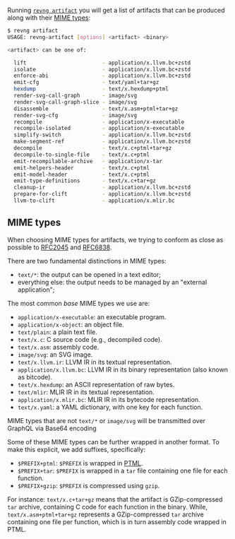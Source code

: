 Running [`revng artifact`](cli/revng-artifact.md) you will get a list of artifacts that can be produced along with their [MIME types](https://en.wikipedia.org/wiki/Media_type):

```bash
$ revng artifact
USAGE: revng-artifact [options] <artifact> <binary>

<artifact> can be one of:

  lift                        - application/x.llvm.bc+zstd
  isolate                     - application/x.llvm.bc+zstd
  enforce-abi                 - application/x.llvm.bc+zstd
  emit-cfg                    - text/yaml+tar+gz
  hexdump                     - text/x.hexdump+ptml
  render-svg-call-graph       - image/svg
  render-svg-call-graph-slice - image/svg
  disassemble                 - text/x.asm+ptml+tar+gz
  render-svg-cfg              - image/svg
  recompile                   - application/x-executable
  recompile-isolated          - application/x-executable
  simplify-switch             - application/x.llvm.bc+zstd
  make-segment-ref            - application/x.llvm.bc+zstd
  decompile                   - text/x.c+ptml+tar+gz
  decompile-to-single-file    - text/x.c+ptml
  emit-recompilable-archive   - application/x-tar
  emit-helpers-header         - text/x.c+ptml
  emit-model-header           - text/x.c+ptml
  emit-type-definitions       - text/x.c+tar+gz
  cleanup-ir                  - application/x.llvm.bc+zstd
  prepare-for-clift           - application/x.llvm.bc+zstd
  llvm-to-clift               - application/x.mlir.bc
```

## MIME types

When choosing MIME types for artifacts, we trying to conform as close as possible to [RFC2045](https://datatracker.ietf.org/doc/html/rfc2045) and [RFC6838](https://www.rfc-editor.org/rfc/rfc6838).

There are two fundamental distinctions in MIME types:

* `text/*`: the output can be opened in a text editor;
* everything else: the output needs to be managed by an "external application";

The most common *base* MIME types we use are:

* `application/x-executable`: an executable program.
* `application/x-object`: an object file.
* `text/plain`: a plain text file.
* `text/x.c`: C source code (e.g., decompiled code).
* `text/x.asm`: assembly code.
* `image/svg`: an SVG image.
* `text/x.llvm.ir`: LLVM IR in its textual representation.
* `application/x.llvm.bc`: LLVM IR in its binary representation (also known as bitcode).
* `text/x.hexdump`: an ASCII representation of raw bytes.
* `text/mlir`: MLIR IR in its textual representation.
* `application/x.mlir.bc`: MLIR IR in its bytecode representation.
* `text/x.yaml`: a YAML dictionary, with one key for each function.

MIME types that are not `text/*` or `image/svg` will be transmitted over GraphQL via Base64 encoding

Some of these MIME types can be further wrapped in another format.
To make this explicit, we add suffixes, specifically:

* `$PREFIX+ptml`: `$PREFIX` is wrapped in [PTML](ptml.md).
* `$PREFIX+tar`: `$PREFIX` is wrapped in a `tar` file containing one file for each function.
* `$PREFIX+gzip`: `$PREFIX` is compressed using `gzip`.

For instance: `text/x.c+tar+gz` means that the artifact is GZip-compressed `tar` archive, containing C code for each function in the binary.
While, `text/x.asm+ptml+tar+gz` represents a GZip-compressed `tar` archive containing one file per function, which is in turn assembly code wrapped in PTML.
